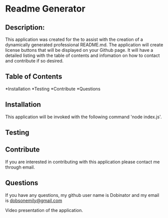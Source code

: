 # Readme Generator



## Description:
   This application was created for the to assist with the creation of a dynamically generated professional README.md. The application will create license buttons that will be displayed on your Github page. It will have a detailed listing with the table of contents and infomation on how to contact and contribute if so desired.

## Table of Contents

*Installation
*Testing
*Contribute
*Questions


## Installation
   This application will be invoked with the following command 'node index.js'. 

## Testing

## Contribute
   If you are interested in contributing with this application please contact me through email.

## Questions
   If you have any questions, my github user name is Dobinator and my email is dobsonemily@gmail.com

 Video presentation of the application.


  
